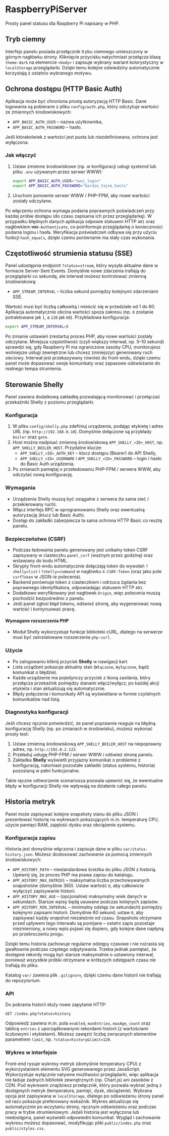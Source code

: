 # RaspberryPiServer

Prosty panel statusu dla Raspberry Pi napisany w PHP.

## Tryb ciemny

Interfejs panelu posiada przełącznik trybu ciemnego umieszczony w górnym
nagłówku strony. Kliknięcie przycisku natychmiast przełącza klasę `theme-dark`
na elemencie `<body>` i zapisuje wybrany wariant kolorystyczny w `localStorage`
przeglądarki. Dzięki temu kolejne odwiedziny automatycznie korzystają z
ostatnio wybranego motywu.

## Ochrona dostępu (HTTP Basic Auth)

Aplikacja może być chroniona prostą autoryzacją HTTP Basic. Dane logowania są pobierane
z pliku `config/auth.php`, który odczytuje wartości ze zmiennych środowiskowych:

- `APP_BASIC_AUTH_USER` – nazwa użytkownika,
- `APP_BASIC_AUTH_PASSWORD` – hasło.

Jeśli którakolwiek z wartości jest pusta lub niezdefiniowana, ochrona jest wyłączona.

### Jak włączyć

1. Ustaw zmienne środowiskowe (np. w konfiguracji usługi systemd lub pliku `.env` używanym przez serwer WWW):
   ```bash
   export APP_BASIC_AUTH_USER="twoj_login"
   export APP_BASIC_AUTH_PASSWORD="bardzo_tajne_haslo"
   ```
2. Uruchom ponownie serwer WWW / PHP-FPM, aby nowe wartości zostały odczytane.

Po włączeniu ochrona wymaga podania poprawnych poświadczeń przy każdej próbie dostępu
(do czasu zapisania ich przez przeglądarkę). W przypadku błędnych danych aplikacja
odpowie statusem HTTP `401` oraz nagłówkiem `WWW-Authenticate`, co poinformuje
przeglądarkę o konieczności podania loginu i hasła. Weryfikacja poświadczeń odbywa się
przy użyciu funkcji `hash_equals`, dzięki czemu porównanie ma stały czas wykonania.

## Częstotliwość strumienia statusu (SSE)

Panel udostępnia endpoint `?status=stream`, który wysyła aktualne dane w formacie
Server-Sent Events. Domyślnie nowe zdarzenia trafiają do przeglądarki co sekundę,
ale interwał możesz kontrolować zmienną środowiskową:

- `APP_STREAM_INTERVAL` – liczba sekund pomiędzy kolejnymi zdarzeniami SSE.

Wartość musi być liczbą całkowitą i mieścić się w przedziale od 1 do 60. Aplikacja
automatycznie obcina wartości spoza zakresu (np. `0` zostanie potraktowane jak `1`, a
`120` jak `60`). Przykładowa konfiguracja:

```bash
export APP_STREAM_INTERVAL=5
```

Po zmianie ustawień zrestartuj proces PHP, aby nowe wartości zostały odczytane. Mniejsza
częstotliwość (czyli większy interwał, np. 5–10 sekund) sprawdzi się, gdy Raspberry Pi ma
ograniczone zasoby CPU, monitorujesz wolniejsze usługi zewnętrzne lub chcesz zmniejszyć
generowany ruch sieciowy. Interwał jest przekazywany również do front-endu, dzięki czemu
panel może dopasować swoje komunikaty oraz zapasowe odświeżanie do realnego tempa
strumienia.

## Sterowanie Shelly

Panel zawiera dodatkową zakładkę pozwalającą monitorować i przełączać przekaźniki Shelly
z poziomu przeglądarki.

### Konfiguracja

1. W pliku `config/shelly.php` zdefiniuj urządzenia, podając etykietę i adres URL
   (np. `http://192.168.0.10`). Domyślnie dołączone są przykłady `boiler` oraz `gate`.
2. Host można nadpisać zmienną środowiskową `APP_SHELLY_<ID>_HOST`, np.
   `APP_SHELLY_BOILER_HOST`. Przydatne klucze:
   - `APP_SHELLY_<ID>_AUTH_KEY` – klucz dostępu (Bearer) do API Shelly,
   - `APP_SHELLY_<ID>_USERNAME` i `APP_SHELLY_<ID>_PASSWORD` – login i hasło do Basic Auth
     urządzenia.
3. Po zmianach pamiętaj o przeładowaniu PHP-FPM / serwera WWW, aby odczytać nową konfigurację.

### Wymagania

- Urządzenia Shelly muszą być osiągalne z serwera (ta sama sieć / przekierowany ruch).
- Włącz interfejs RPC w oprogramowaniu Shelly oraz ewentualną autoryzację (klucz lub Basic Auth).
- Dostęp do zakładki zabezpiecza ta sama ochrona HTTP Basic co resztę panelu.

### Bezpieczeństwo (CSRF)

- Podczas ładowania panelu generowany jest unikalny token CSRF zapisywany w ciasteczku `panel_csrf` (ważnym przez godzinę) oraz
  wstawiany do kodu HTML.
- Skrypty front-endu automatycznie dołączają token do wywołań `?shelly=list` i `?shelly=command` w nagłówku `X-CSRF-Token`
  (oraz jako pole `csrfToken` w JSON-ie polecenia).
- Backend porównuje token z ciasteczkiem i odrzuca żądania bez poprawnego identyfikatora, odpowiadając statusem HTTP `403`.
- Dodatkowo weryfikowany jest nagłówek `Origin`, więc polecenia muszą pochodzić bezpośrednio z panelu.
- Jeśli panel zgłosi błąd tokenu, odśwież stronę, aby wygenerować nową wartość i kontynuować pracę.

#### Wymagane rozszerzenia PHP

- Moduł Shelly wykorzystuje funkcje biblioteki cURL, dlatego na serwerze musi być zainstalowane rozszerzenie `php-curl`.

### Użycie

- Po zalogowaniu kliknij przycisk **Shelly** w nawigacji kart.
- Lista urządzeń pokazuje aktualny stan (`Włączone`, `Wyłączone`, bądź komunikat o błędzie).
- Każde urządzenie ma pojedynczy przycisk z ikoną zasilania, który przełącza
  przekaźnik pomiędzy stanami włącz/wyłącz; po każdej akcji etykieta i stan
  aktualizują się automatycznie.
- Błędy połączenia i komunikaty API są wyświetlane w formie czytelnych komunikatów nad listą.

### Diagnostyka konfiguracji

Jeśli chcesz ręcznie potwierdzić, że panel poprawnie reaguje na błędną konfigurację
Shelly (np. po zmianach w środowisku), możesz wykonać prosty test:

1. Ustaw zmienną środowiskową `APP_SHELLY_BOILER_HOST` na niepoprawny adres, np. `http://192.0.2.123`.
2. Przeładuj usługę PHP-FPM / serwer WWW i odśwież stronę panelu.
3. Zakładka **Shelly** wyświetli przyjazny komunikat o problemie z konfiguracją, natomiast
   pozostałe zakładki (status systemu, historia) pozostaną w pełni funkcjonalne.

Takie ręczne odtworzenie scenariusza pozwala upewnić się, że ewentualne błędy
w konfiguracji Shelly nie wpływają na działanie całego panelu.

## Historia metryk

Panel może zapisywać kolejne snapshoty stanu do pliku JSON i prezentować historię
na wykresach pokazujących m.in. temperaturę CPU, użycie pamięci RAM, zajętość dysku
oraz obciążenie systemu.

### Konfiguracja zapisu

Historia jest domyślnie włączona i zapisuje dane w pliku `var/status-history.json`.
Możesz dostosować zachowanie za pomocą zmiennych środowiskowych:

- `APP_HISTORY_PATH` – niestandardowa ścieżka do pliku JSON z historią.
  Upewnij się, że proces PHP ma prawa zapisu do katalogu.
- `APP_HISTORY_MAX_ENTRIES` – maksymalna liczba przechowywanych snapshotów (domyślnie 360).
  Ustaw wartość `0`, aby całkowicie wyłączyć zapisywanie historii.
- `APP_HISTORY_MAX_AGE` – (opcjonalnie) maksymalny wiek danych w sekundach. Starsze wpisy
  będą usuwane podczas kolejnych zapisów.
- `APP_HISTORY_MIN_INTERVAL` – minimalny odstęp (w sekundach) pomiędzy kolejnymi zapisami
  historii. Domyślnie 60 sekund; ustaw `0`, aby zapisywać każdy snapshot niezależnie od czasu.
  Snapshots otrzymane przed upływem tego interwału są pomijane – ostatni zapis pozostaje
  niezmieniony, a nowy wpis pojawi się dopiero, gdy kolejne dane napłyną po przekroczeniu progu.

Dzięki temu historia zachowuje regularne odstępy czasowe i nie rozrasta się gwałtownie podczas
częstego odpytywania. Trzeba jednak pamiętać, że dostępne rekordy mogą być starsze maksymalnie o
ustawiony interwał, ponieważ wszystkie próbki otrzymane w krótszych odstępach czasu nie trafiają
do pliku.

Katalog `var/` zawiera plik `.gitignore`, dzięki czemu dane historii nie trafiają do repozytorium.

### API

Do pobrania historii służy nowe zapytanie HTTP:

```
GET /index.php?status=history
```

Odpowiedź zawiera m.in. pola `enabled`, `maxEntries`, `maxAge`, `count` oraz tablicę `entries`
z uporządkowanymi rekordami historii (z wartościami liczbowymi i etykietami). Możesz zawęzić liczbę
zwracanych elementów parametrem `limit`, np. `?status=history&limit=120`.

### Wykres w interfejsie

Front-end rysuje wykresy metryk (domyślnie temperatury CPU) z wykorzystaniem elementu SVG
generowanego przez JavaScript. Wykorzystuje wyłącznie natywne możliwości przeglądarki, więc
aplikacja nie ładuje żadnych bibliotek zewnętrznych (np. Chart.js) ani zasobów z CDN.
Pod wykresem znajdziesz przełącznik, który pozwala wybrać jedną z dostępnych metryk (temperatura,
pamięć, dysk, obciążenie). Wybrana opcja jest zapisywana w `localStorage`, dlatego po odświeżeniu
strony panel od razu pokazuje preferowany wskaźnik.
Wykres aktualizuje się automatycznie po wczytaniu strony, ręcznym odświeżeniu oraz podczas pracy
w trybie strumieniowym. Jeżeli historia jest wyłączona lub niedostępna, panel wyświetli
odpowiedni komunikat. Wygląd i zachowanie wykresu możesz dopasować, modyfikując pliki
`public/index.php` oraz `public/styles.css`.
